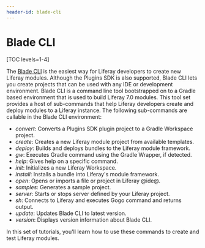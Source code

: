 ```yaml
---
header-id: blade-cli
---
```


# Blade CLI

[TOC levels=1-4]

The [Blade CLI](https://github.com/liferay/liferay-blade-cli/) is the
easiest way for Liferay developers to create new Liferay modules. Although the
Plugins SDK is also supported, Blade CLI lets you create projects that can be
used with any IDE or development environment. Blade CLI is a command line tool
bootstrapped on to a Gradle based environment that is used to build Liferay 7.0
modules. This tool set provides a host of sub-commands that help Liferay
developers create and deploy modules to a Liferay instance. The following
sub-commands are callable in the Blade CLI environment:

- *convert*: Converts a Plugins SDK plugin project to a Gradle Workspace
  project.
- *create*: Creates a new Liferay module project from available templates.
- *deploy*: Builds and deploys bundles to the Liferay module framework.
- *gw*: Executes Gradle command using the Gradle Wrapper, if detected.
- *help*: Gives help on a specific command.
- *init*: Initializes a new Liferay Workspace.
- *install*: Installs a bundle into Liferay's module framework.
- *open*: Opens or imports a file or project in Liferay @ide@.
- *samples*: Generates a sample project.
- *server*: Starts or stops server defined by your Liferay project.
- *sh*: Connects to Liferay and executes Gogo command and returns output.
- *update*: Updates Blade CLI to latest version.
- *version*: Displays version information about Blade CLI.

In this set of tutorials, you'll learn how to use these commands to create and
test Liferay modules.
